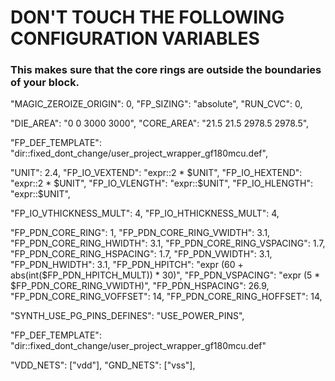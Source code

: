 # DON'T TOUCH THE FOLLOWING CONFIGURATION VARIABLES

### This makes sure that the core rings are outside the boundaries of your block.

"MAGIC_ZEROIZE_ORIGIN": 0,
"FP_SIZING": "absolute",
"RUN_CVC": 0,

"DIE_AREA": "0 0 3000 3000",
"CORE_AREA": "21.5 21.5 2978.5 2978.5",

"FP_DEF_TEMPLATE": "dir::fixed_dont_change/user_project_wrapper_gf180mcu.def",

"UNIT": 2.4,
"FP_IO_VEXTEND": "expr::2 * $UNIT",
"FP_IO_HEXTEND": "expr::2 * $UNIT",
"FP_IO_VLENGTH": "expr::$UNIT",
"FP_IO_HLENGTH": "expr::$UNIT",

"FP_IO_VTHICKNESS_MULT": 4,
"FP_IO_HTHICKNESS_MULT": 4,

"FP_PDN_CORE_RING": 1,
"FP_PDN_CORE_RING_VWIDTH": 3.1,
"FP_PDN_CORE_RING_HWIDTH": 3.1,
"FP_PDN_CORE_RING_VSPACING": 1.7,
"FP_PDN_CORE_RING_HSPACING": 1.7,
"FP_PDN_VWIDTH": 3.1,
"FP_PDN_HWIDTH": 3.1,
"FP_PDN_HPITCH": "expr (60 + abs(int($FP_PDN_HPITCH_MULT)) * 30)",
"FP_PDN_VSPACING": "expr (5 * $FP_PDN_CORE_RING_VWIDTH)",
"FP_PDN_HSPACING": 26.9,
"FP_PDN_CORE_RING_VOFFSET": 14,
"FP_PDN_CORE_RING_HOFFSET": 14,

"SYNTH_USE_PG_PINS_DEFINES": "USE_POWER_PINS",

"FP_DEF_TEMPLATE": "dir::fixed_dont_change/user_project_wrapper_gf180mcu.def"

"VDD_NETS": ["vdd"],
"GND_NETS": ["vss"],






